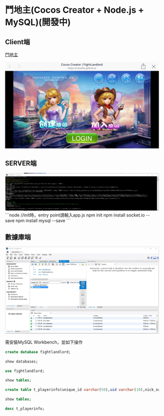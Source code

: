 # 鬥地主(Cocos Creator + Node.js + MySQL)(開發中)

## Client端
[鬥地主](https://ivesshe.github.io/FightLandlord/)
<center class="half">
    <img src="https://github.com/IvesShe/CocosCreatorDemo/blob/master/image/FightLandlord/S__38658051.jpg?raw=true" width="600"/>
</center>

## SERVER端
<center class="half">
    <img src="https://github.com/IvesShe/CocosCreatorDemo/blob/master/image/FightLandlord/1588827127500.jpg?raw=true" width="800"/>
</center>
```node
//init時，entry point請輸入app.js
npm init
npm install socket.io --save
npm install mysql --save
```

## 數據庫端
<center class="half">
    <img src="https://github.com/IvesShe/CocosCreatorDemo/blob/master/image/FightLandlord/1588827229042.jpg?raw=true" width="700"/>
</center>

需安裝MySQL Workbench，並如下操作
```sql
create database fightlandlord;
```
```sql
show databases;
```
```sql
use fightlandlord;
```
```sql
show tables;
```
```sql
create table t_playerinfo(unique_id varchar(50),uid varchar(10),nick_name varchar(20),avatar_url varchar(255),hourse_card_count int);
```
```sql
show tables;
```
```sql
desc t_playerinfo;
```
